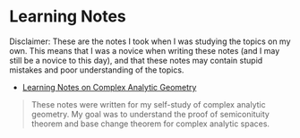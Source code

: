# Learning Notes

Disclaimer: These are the notes I took when I was studying the topics on my own. This means that I was a novice when writing these notes (and I may still be a novice to this day), and that these notes may contain stupid mistakes and poor understanding of the topics.


- [Learning Notes on Complex Analytic Geometry](Files/2022_CAG.pdf)
 > These notes were written for my self-study of complex analytic geometry. My goal was to understand the proof of semiconituity theorem and base change theorem for complex analytic spaces.


